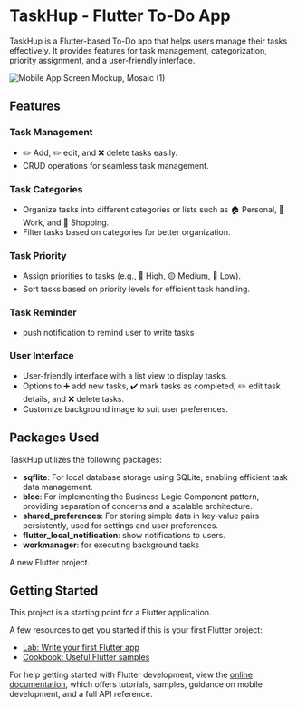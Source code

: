# TaskHup - Flutter To-Do App

TaskHup is a Flutter-based To-Do app that helps users manage their tasks effectively. It provides features for task management, categorization, priority assignment, and a user-friendly interface.

![Mobile App Screen Mockup, Mosaic (1)](https://github.com/user-attachments/assets/ff0846a1-d42b-43b8-8dc1-726a32b7f427)




## Features

### Task Management
- ✏️ Add, ✏️ edit, and ❌ delete tasks easily.
- CRUD operations for seamless task management.


### Task Categories
- Organize tasks into different categories or lists such as 🏠 Personal, 🏢 Work, and 🛒 Shopping.
- Filter tasks based on categories for better organization.

### Task Priority
- Assign priorities to tasks (e.g., 🔴 High, 🟡 Medium, 🔵 Low).
- Sort tasks based on priority levels for efficient task handling.


### Task Reminder
- push notification to remind user to write tasks

### User Interface
- User-friendly interface with a list view to display tasks.
- Options to ➕ add new tasks, ✔️ mark tasks as completed, ✏️ edit task details, and ❌ delete tasks.
- Customize background image to suit user preferences.

## Packages Used

TaskHup utilizes the following packages:

- **sqflite**: For local database storage using SQLite, enabling efficient task data management.
- **bloc**: For implementing the Business Logic Component pattern, providing separation of concerns and a scalable architecture.
- **shared_preferences**: For storing simple data in key-value pairs persistently, used for settings and user preferences.
- **flutter_local_notification**: show notifications to users.
- **workmanager**: for executing background tasks


A new Flutter project.

## Getting Started

This project is a starting point for a Flutter application.

A few resources to get you started if this is your first Flutter project:

- [Lab: Write your first Flutter app](https://docs.flutter.dev/get-started/codelab)
- [Cookbook: Useful Flutter samples](https://docs.flutter.dev/cookbook)

For help getting started with Flutter development, view the
[online documentation](https://docs.flutter.dev/), which offers tutorials,
samples, guidance on mobile development, and a full API reference.
